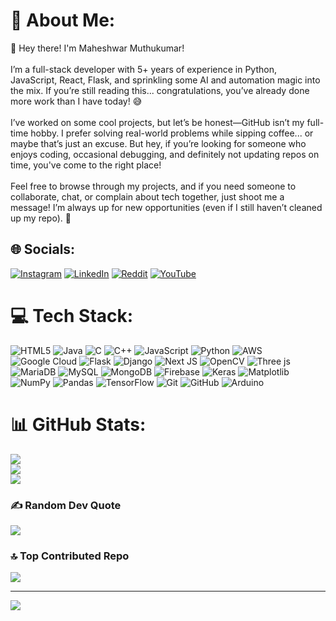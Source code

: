 # 💫 About Me:
👋 Hey there! I'm Maheshwar Muthukumar!<br><br>I’m a full-stack developer with 5+ years of experience in Python, JavaScript, React, Flask, and sprinkling some AI and automation magic into the mix. If you’re still reading this... congratulations, you’ve already done more work than I have today! 😅<br><br>I’ve worked on some cool projects, but let’s be honest—GitHub isn’t my full-time hobby. I prefer solving real-world problems while sipping coffee... or maybe that’s just an excuse. But hey, if you’re looking for someone who enjoys coding, occasional debugging, and definitely not updating repos on time, you've come to the right place!<br><br>Feel free to browse through my projects, and if you need someone to collaborate, chat, or complain about tech together, just shoot me a message! I’m always up for new opportunities (even if I still haven’t cleaned up my repo). 📩


## 🌐 Socials:
[![Instagram](https://img.shields.io/badge/Instagram-%23E4405F.svg?logo=Instagram&logoColor=white)](https://instagram.com/zealousMW) [![LinkedIn](https://img.shields.io/badge/LinkedIn-%230077B5.svg?logo=linkedin&logoColor=white)](https://linkedin.com/in/maheshwar-muthukumar) [![Reddit](https://img.shields.io/badge/Reddit-%23FF4500.svg?logo=Reddit&logoColor=white)](https://reddit.com/user/zealousMW) [![YouTube](https://img.shields.io/badge/YouTube-%23FF0000.svg?logo=YouTube&logoColor=white)](https://youtube.com/@zealousMW) 

# 💻 Tech Stack:
![HTML5](https://img.shields.io/badge/html5-%23E34F26.svg?style=for-the-badge&logo=html5&logoColor=white) ![Java](https://img.shields.io/badge/java-%23ED8B00.svg?style=for-the-badge&logo=openjdk&logoColor=white) ![C](https://img.shields.io/badge/c-%2300599C.svg?style=for-the-badge&logo=c&logoColor=white) ![C++](https://img.shields.io/badge/c++-%2300599C.svg?style=for-the-badge&logo=c%2B%2B&logoColor=white) ![JavaScript](https://img.shields.io/badge/javascript-%23323330.svg?style=for-the-badge&logo=javascript&logoColor=%23F7DF1E) ![Python](https://img.shields.io/badge/python-3670A0?style=for-the-badge&logo=python&logoColor=ffdd54) ![AWS](https://img.shields.io/badge/AWS-%23FF9900.svg?style=for-the-badge&logo=amazon-aws&logoColor=white) ![Google Cloud](https://img.shields.io/badge/GoogleCloud-%234285F4.svg?style=for-the-badge&logo=google-cloud&logoColor=white) ![Flask](https://img.shields.io/badge/flask-%23000.svg?style=for-the-badge&logo=flask&logoColor=white) ![Django](https://img.shields.io/badge/django-%23092E20.svg?style=for-the-badge&logo=django&logoColor=white) ![Next JS](https://img.shields.io/badge/Next-black?style=for-the-badge&logo=next.js&logoColor=white) ![OpenCV](https://img.shields.io/badge/opencv-%23white.svg?style=for-the-badge&logo=opencv&logoColor=white) ![Three js](https://img.shields.io/badge/threejs-black?style=for-the-badge&logo=three.js&logoColor=white) ![MariaDB](https://img.shields.io/badge/MariaDB-003545?style=for-the-badge&logo=mariadb&logoColor=white) ![MySQL](https://img.shields.io/badge/mysql-4479A1.svg?style=for-the-badge&logo=mysql&logoColor=white) ![MongoDB](https://img.shields.io/badge/MongoDB-%234ea94b.svg?style=for-the-badge&logo=mongodb&logoColor=white) ![Firebase](https://img.shields.io/badge/firebase-a08021?style=for-the-badge&logo=firebase&logoColor=ffcd34) ![Keras](https://img.shields.io/badge/Keras-%23D00000.svg?style=for-the-badge&logo=Keras&logoColor=white) ![Matplotlib](https://img.shields.io/badge/Matplotlib-%23ffffff.svg?style=for-the-badge&logo=Matplotlib&logoColor=black) ![NumPy](https://img.shields.io/badge/numpy-%23013243.svg?style=for-the-badge&logo=numpy&logoColor=white) ![Pandas](https://img.shields.io/badge/pandas-%23150458.svg?style=for-the-badge&logo=pandas&logoColor=white) ![TensorFlow](https://img.shields.io/badge/TensorFlow-%23FF6F00.svg?style=for-the-badge&logo=TensorFlow&logoColor=white) ![Git](https://img.shields.io/badge/git-%23F05033.svg?style=for-the-badge&logo=git&logoColor=white) ![GitHub](https://img.shields.io/badge/github-%23121011.svg?style=for-the-badge&logo=github&logoColor=white) ![Arduino](https://img.shields.io/badge/-Arduino-00979D?style=for-the-badge&logo=Arduino&logoColor=white)
# 📊 GitHub Stats:
![](https://github-readme-stats.vercel.app/api?username=zealousMW&theme=panda&hide_border=false&include_all_commits=false&count_private=false)<br/>
![](https://github-readme-streak-stats.herokuapp.com/?user=zealousMW&theme=panda&hide_border=false)<br/>
![](https://github-readme-stats.vercel.app/api/top-langs/?username=zealousMW&theme=panda&hide_border=false&include_all_commits=false&count_private=false&layout=compact)

### ✍️ Random Dev Quote
![](https://quotes-github-readme.vercel.app/api?type=horizontal&theme=tokyonight)

### 🔝 Top Contributed Repo
![](https://github-contributor-stats.vercel.app/api?username=zealousMW&limit=5&theme=dark&combine_all_yearly_contributions=true)

---
[![](https://visitcount.itsvg.in/api?id=zealousMW&icon=7&color=1)](https://visitcount.itsvg.in)

<!-- Proudly created with GPRM ( https://gprm.itsvg.in ) -->

